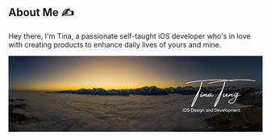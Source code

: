 ## About Me ✍️
Hey there, I'm Tina, a passionate self-taught iOS developer who's in love with creating products to enhance daily lives of yours and mine.


![](https://github.com/MinateTina/SwiftUICoreDataSpendingTrackerMinate/blob/main/GithubBanner.png "banner")
